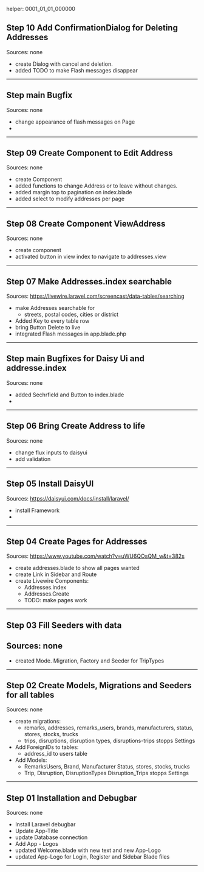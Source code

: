 






helper: 0001_01_01_000000









## Step 10 Add ConfirmationDialog for Deleting Addresses
Sources: none
- create Dialog with cancel and deletion.
- added TODO to make Flash messages disappear
---
## Step main Bugfix
Sources: none
- change appearance of flash messages on Page
- 
---
## Step 09 Create Component to Edit Address
Sources: none
- create Component
- added functions to change Address or to leave without changes.
- added margin top to pagination on index.blade
- added select to modify addresses per page 
---
## Step 08 Create Component ViewAddress
Sources: none
- create component
- activated button in view index to navigate to addresses.view
---
## Step 07 Make Addresses.index searchable 
Sources: https://livewire.laravel.com/screencast/data-tables/searching
- make Addresses searchable for
  - streets, postal codes, cities or district
- Added Key to every table row
- bring Button Delete to live
- integrated Flash messages in app.blade.php
---
## Step main Bugfixes for Daisy Ui and addresse.index
Sources: none
- added Sechrfield and Button to index.blade
- 
---
## Step 06 Bring Create Address to life
Sources: none
- change flux inputs to daisyui
- add validation
---
## Step 05 Install DaisyUI
Sources: https://daisyui.com/docs/install/laravel/
- install Framework
- 
---
## Step 04 Create Pages for Addresses
Sources: https://www.youtube.com/watch?v=uWU6QOsQM_w&t=382s
- create addresses.blade to show all pages wanted
- create Link in Sidebar and Route
- create Livewire Components:
  - Addresses.index
  - Addresses.Create
  - TODO: make pages work
---
## Step 03 Fill Seeders with data
Sources: none
- 
- created Mode. Migration, Factory and Seeder for TripTypes
---
## Step 02 Create Models, Migrations and Seeders for all tables
Sources: none
- create migrations:
  - remarks, addresses, remarks_users, brands, manufacturers, status, stores, stocks, trucks
  - trips, disruptions, disruption types, disruptions-trips stopps Settings
- Add ForeignIDs to tables:
  - address_id to users table
- Add Models:
  - RemarksUsers, Brand, Manufacturer Status, stores, stocks, trucks
  - Trip, Disruption, DisruptionTypes Disruption_Trips stopps Settings
---
## Step 01 Installation and Debugbar
Sources: none
- Install Laravel debugbar
- Update App-Title
- update Database connection
- Add App - Logos
- updated Welcome.blade with new text and new App-Logo
- updated App-Logo for Login, Register and Sidebar Blade files
---
